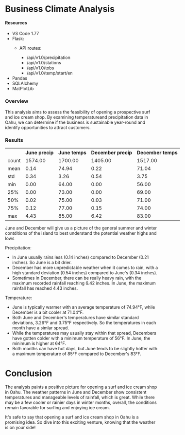 # Business Climate Analysis

#### Resources

- VS Code 1.77
- Flask:
  - API routes:

    - /api/v1.0/precipitation
    - /api/v1.0/stations
    - /api/v1.0/tobs
    - /api/v1.0/temp/start/en
- Pandas
- SQLAlchemy
- MatPlotLib

### Overview

This analysis aims to assess the feasibility of opening a prospective surf and ice cream shop.
By examining temperatureand precipitation data in Oahu, we can determine if the business is sustainable year-round and identify opportunities to attract customers.

### Results

<table style='width: 80vw;'>
  <tr>
    <th></th>
    <th>June precip</th>
    <th>June temps</th>
    <th>December precip</th>
    <th>December temps</th>
  </tr>
  <tr>
    <td>count</td>
    <td>1574.00</td>
    <td>1700.00</td>
    <td>1405.00</td>
    <td>1517.00</td>
  </tr>
  <tr>
    <td>mean</td>
    <td>0.14</td>
    <td>74.94</td>
    <td>0.22</td>
    <td>71.04</td>
  </tr>
  <tr>
    <td>std</td>
    <td>0.34</td>
    <td>3.26</td>
    <td>0.54</td>
    <td>3.75</td>
  </tr>
  <tr>
    <td>min</td>
    <td>0.00</td>
    <td>64.00</td>
    <td>0.00</td>
    <td>56.00</td>
  </tr>
  <tr>
    <td>25%</td>
    <td>0.00</td>
    <td>73.00</td>
    <td>0.00</td>
    <td>69.00</td>
  </tr>
  <tr>
    <td>50%</td>
    <td>0.02</td>
    <td>75.00</td>
    <td>0.03</td>
    <td>71.00</td>
  </tr>
  <tr>
    <td>75%</td>
    <td>0.12</td>
    <td>77.00</td>
    <td>0.15</td>
    <td>74.00</td>
  </tr>
  <tr>
    <td>max</td>
    <td>4.43</td>
    <td>85.00</td>
    <td>6.42</td>
    <td>83.00</td>
  </tr>
</table>






June and December will give us a picture of the general summer and winter contditions of the island to best understand the potential weather highs and lows

Precipitation:

* In June usually rains less (0.14 inches) compared to December (0.21 inches). So June is a bit drier.
* December has more unpredictable weather when it comes to rain, with a high standard deviation (0.54 inches) compared to June's (0.34 inches).
* Sometimes in December, there can be really heavy rain, with the maximum recorded rainfall reaching 6.42 inches. In June, the maximum rainfall has reached 4.43 inches.

Temperature:

* June is typically warmer with an average temperature of 74.94°F, while December is a bit cooler at 71.04°F.
* Both June and December's temperatures have similar standard deviations, 3.26°F and  3.75°F respectively. So the temperatures in each month have a simlar spread.
* While the temperatures may usually stay within that spread, Decembers have gotten colder with a minimum temperature of 56°F. In June, the minimum is higher at 64°F.
* Both months can have hot days, but June tends to be slightly hotter with a maximum temperature of 85°F compared to December's 83°F.

# Conclusion

The analysis paints a positive picture for opening a surf and ice cream shop in Oahu. The weather patterns in June and December show consistent temperatures and manageable levels of rainfall, which is great. While there may be a few cooler or rainier days in winter months, overall, the conditions remain favorable for surfing and enjoying ice cream.

It's safe to say that opening a surf and ice cream shop in Oahu is a promising idea. So dive into this exciting venture, knowing that the weather is on your side!
